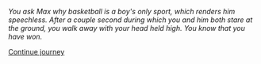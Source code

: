 
*You ask Max why basketball is a boy's only sport, which renders him speechless. After a
couple second during which you and him both stare at the ground, you walk away with your
head held high. You know that you have won.*

[Continue journey](/node/college)